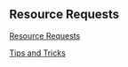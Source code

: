 ## Resource Requests

[Resource Requests](https://kubernetes.io/docs/concepts/configuration/manage-resources-containers/)
</br>

[Tips and Tricks](../../tips_and_tricks.md)